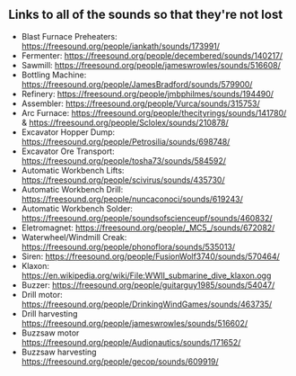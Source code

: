 ## Links to all of the sounds so that they're not lost

 - Blast Furnace Preheaters: https://freesound.org/people/iankath/sounds/173991/
 - Fermenter: https://freesound.org/people/decembered/sounds/140217/
 - Sawmill: https://freesound.org/people/jameswrowles/sounds/516608/
 - Bottling Machine: https://freesound.org/people/JamesBradford/sounds/579900/
 - Refinery: https://freesound.org/people/jmbphilmes/sounds/194490/
 - Assembler: https://freesound.org/people/Vurca/sounds/315753/
 - Arc Furnace: https://freesound.org/people/thecityrings/sounds/141780/ & https://freesound.org/people/Sclolex/sounds/210878/
 - Excavator Hopper Dump: https://freesound.org/people/Petrosilia/sounds/698748/
 - Excavator Ore Transport: https://freesound.org/people/tosha73/sounds/584592/
 - Automatic Workbench Lifts: https://freesound.org/people/scivirus/sounds/435730/
 - Automatic Workbench Drill: https://freesound.org/people/nuncaconoci/sounds/619243/
 - Automatic Workbench Solder: https://freesound.org/people/soundsofscienceupf/sounds/460832/
 - Eletromagnet: https://freesound.org/people/_MC5_/sounds/672082/
 - Waterwheel/Windmill Creak: https://freesound.org/people/phonoflora/sounds/535013/
 - Siren: https://freesound.org/people/FusionWolf3740/sounds/570464/
 - Klaxon: https://en.wikipedia.org/wiki/File:WWII_submarine_dive_klaxon.ogg
 - Buzzer: https://freesound.org/people/guitarguy1985/sounds/54047/
 - Drill motor: https://freesound.org/people/DrinkingWindGames/sounds/463735/
 - Drill harvesting https://freesound.org/people/jameswrowles/sounds/516602/
 - Buzzsaw motor https://freesound.org/people/Audionautics/sounds/171652/
 - Buzzsaw harvesting https://freesound.org/people/gecop/sounds/609919/